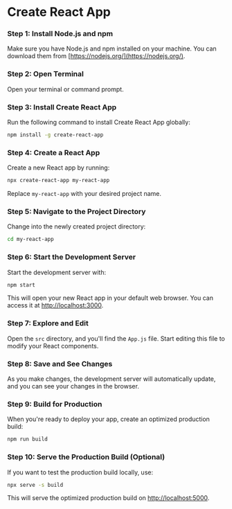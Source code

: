 # Create React App 


### Step 1: Install Node.js and npm

Make sure you have Node.js and npm installed on your machine. You can download them from [https://nodejs.org/](https://nodejs.org/).

### Step 2: Open Terminal

Open your terminal or command prompt.

### Step 3: Install Create React App

Run the following command to install Create React App globally:

```bash
npm install -g create-react-app
```

### Step 4: Create a React App

Create a new React app by running:

```bash
npx create-react-app my-react-app
```

Replace `my-react-app` with your desired project name.

### Step 5: Navigate to the Project Directory

Change into the newly created project directory:

```bash
cd my-react-app
```

### Step 6: Start the Development Server

Start the development server with:

```bash
npm start
```

This will open your new React app in your default web browser. You can access it at [http://localhost:3000](http://localhost:3000).

### Step 7: Explore and Edit

Open the `src` directory, and you'll find the `App.js` file. Start editing this file to modify your React components.

### Step 8: Save and See Changes

As you make changes, the development server will automatically update, and you can see your changes in the browser.

### Step 9: Build for Production

When you're ready to deploy your app, create an optimized production build:

```bash
npm run build
```

### Step 10: Serve the Production Build (Optional)

If you want to test the production build locally, use:

```bash
npx serve -s build
```

This will serve the optimized production build on [http://localhost:5000](http://localhost:5000).
